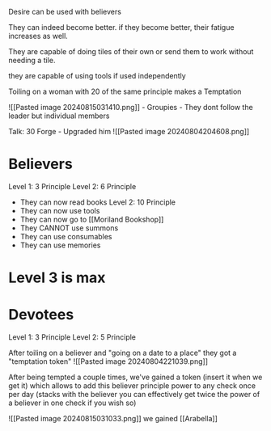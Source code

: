 Desire can be used with believers

They can indeed become better. if they become better, their fatigue increases as well.

They are capable of doing tiles of their own or send them to work without needing a tile.

they are capable of using tools if used independently

Toiling on a woman with 20 of the same principle makes a Temptation

![[Pasted image 20240815031410.png]] - Groupies - They dont follow the leader but individual members

Talk: 30 Forge - Upgraded him
![[Pasted image 20240804204608.png]]

# Believers
Level 1: 3 Principle
Level 2: 6 Principle 
- They can now read books
Level 2: 10 Principle 
- They can now use tools
- They can now go to [[Moriland Bookshop]]
- They CANNOT use summons
- They can use consumables
- They can use memories
# Level 3 is max

# Devotees
Level 1: 3 Principle
Level 2: 5 Principle


After toiling on a believer and "going on a date to a place" they got a "temptation token"
![[Pasted image 20240804221039.png]]

After being tempted a couple times, we've gained a token (insert it when we get it) which allows to add this believer principle power to any check once per day (stacks with the believer you can effectively get twice the power of a believer in one check if you wish so)

![[Pasted image 20240815031033.png]]
we gained [[Arabella]]